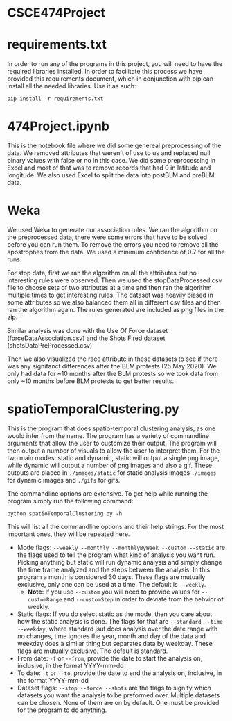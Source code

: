 # CSCE474Project

# requirements.txt

In order to run any of the programs in this project, you will need to have the required libraries installed. In order to facilitate this process we have provided this requirements document, which in conjunction with pip can install all the needed libraries. Use it as such:

```
pip install -r requirements.txt
```

# 474Project.ipynb

This is the notebook file where we did some genereal preprocessing of the data. We removed attributes that weren't of use to us and replaced null binary values with false or no in this case. We did some preprocessing in Excel and most of that was to remove records that had 0 in latitude and longitude. We also used Excel to split the data into postBLM and preBLM data.

# Weka

We used Weka to generate our association rules. We ran the algorithm on the preprocessed data, there were some errors that have to be solved before you can run them. To remove the errors you need to remove all the apostrophes from the data. We used a minimum confidence of 0.7 for all the runs.

For stop data, first we ran the algorithm on all the attributes but no interesting rules were observed. Then we used the stopDataProcessed.csv file to choose sets of two attributes at a time and then ran the algorithm multiple times to get interesting rules. The dataset was heavily biased in some attributes so we also balanced them all in different csv files and then ran the algorithm again. The rules generated are included as png files in the zip.

Similar analysis was done with the Use Of Force dataset (forceDataAssociation.csv) and the Shots Fired dataset (shotsDataPreProcessed.csv)

Then we also visualized the race attribute in these datasets to see if there was any signifanct differences after the BLM protests (25 May 2020). We only had data for ~10 months after the BLM protests so we took data from only ~10 months before BLM protests to get better results.

# spatioTemporalClustering.py

This is the program that does spatio-temporal clustering analysis, as one would infer from the name. The program has a variety of commandline arguments that allow the user to customize their output. The program will then output a number of visuals to allow the user to interpret them. For the two main modes: static and dynamic, static will output a single png image, while dynamic will output a number of png images and also a gif. These outputs are placed in `./images/static` for static analysis images `./images` for dynamic images and `./gifs` for gifs.

The commandline options are extensive. To get help while running the program simply run the following command:

```
python spatioTemporalClustering.py -h
```

This will list all the commandline options and their help strings. For the most important ones, they will be repeated here.
- Mode flags: `--weekly --monthly --monthlyByWeek --custom --static` are the flags used to tell the program what kind of analysis you want run. Picking anything but static will run dynamic analysis and simply change the time frame analyzed and the steps between the analysis. In this program a month is considered 30 days. These flags are mutually exclusive, only one can be used at a time. The default is `--weekly`.
  * **Note**: If you use `--custom` you will need to provide values for `--customRange` and `--customStep` in order to deviate from the behvior of weekly.
- Static flags: If you do select static as the mode, then you care about how the static analysis is done. The flags for that are `--standard --time --weekday`, where standard jsut does analysis over the date range with no changes, time ignores the year, month and day of the data and weekday does a similar thing but separates data by weekday. These flags are mutually exclusive. The default is standard.
- From date: `-f` or `--from`, provide the date to start the analysis on, inclusive, in the format YYYY-mm-dd
- To date: `-t` or `--to`, provide the date to end the analysis on, inclusive, in the format YYYY-mm-dd
- Dataset flags: `--stop --force --shots` are the flags to signify which datasets you want the analysis to be preformed over. Multiple datasets can be chosen. None of them are on by default. One must be provided for the program to do anything.
